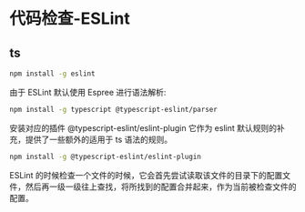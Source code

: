 # 代码检查-ESLint

## ts

```bash
npm install -g eslint
```
由于 ESLint 默认使用 Espree 进行语法解析:
```bash
npm install -g typescript @typescript-eslint/parser
```

安装对应的插件 @typescript-eslint/eslint-plugin 它作为 eslint 默认规则的补充，提供了一些额外的适用于 ts 语法的规则。
```bash
npm install -g @typescript-eslint/eslint-plugin
```

ESLint 的时候检查一个文件的时候，它会首先尝试读取该文件的目录下的配置文件，然后再一级一级往上查找，将所找到的配置合并起来，作为当前被检查文件的配置。